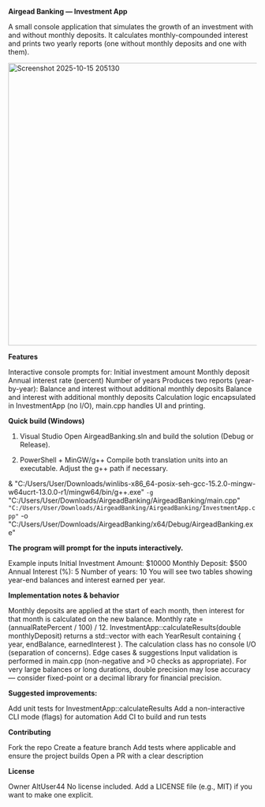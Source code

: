 **Airgead Banking — Investment App**

A small console application that simulates the growth of an investment with and without monthly deposits. 
It calculates monthly-compounded interest and prints two yearly reports (one without monthly deposits and one with them).


<img width="860" height="572" alt="Screenshot 2025-10-15 205130" src="https://github.com/user-attachments/assets/fd86f6b7-0d5f-4d27-b403-c76c64a5e1f1" />

**Features**

Interactive console prompts for:
Initial investment amount
Monthly deposit
Annual interest rate (percent)
Number of years
Produces two reports (year-by-year):
Balance and interest without additional monthly deposits
Balance and interest with additional monthly deposits
Calculation logic encapsulated in InvestmentApp (no I/O), main.cpp handles UI and printing.


**Quick build (Windows)**

1) Visual Studio
Open AirgeadBanking.sln and build the solution (Debug or Release).

2) PowerShell + MinGW/g++
Compile both translation units into an executable. Adjust the g++ path if necessary.

& "C:/Users/User/Downloads/winlibs-x86_64-posix-seh-gcc-15.2.0-mingw-w64ucrt-13.0.0-r1/mingw64/bin/g++.exe" `
  -g `
  "C:/Users/User/Downloads/AirgeadBanking/AirgeadBanking/main.cpp" `
  "C:/Users/User/Downloads/AirgeadBanking/AirgeadBanking/InvestmentApp.cpp" `
  -o "C:/Users/User/Downloads/AirgeadBanking/x64/Debug/AirgeadBanking.exe"


**The program will prompt for the inputs interactively.**

Example inputs
Initial Investment Amount: $10000
Monthly Deposit: $500
Annual Interest (%): 5
Number of years: 10
You will see two tables showing year-end balances and interest earned per year.

**Implementation notes & behavior**

Monthly deposits are applied at the start of each month, then interest for that month is calculated on the new balance.
Monthly rate = (annualRatePercent / 100) / 12.
InvestmentApp::calculateResults(double monthlyDeposit) returns a std::vector<YearResult> with each YearResult containing { year, endBalance, earnedInterest }.
The calculation class has no console I/O (separation of concerns).
Edge cases & suggestions
Input validation is performed in main.cpp (non-negative and >0 checks as appropriate).
For very large balances or long durations, double precision may lose accuracy — consider fixed-point or a decimal library for financial precision.

**Suggested improvements:**

Add unit tests for InvestmentApp::calculateResults
Add a non-interactive CLI mode (flags) for automation
Add CI to build and run tests

**Contributing**

Fork the repo
Create a feature branch
Add tests where applicable and ensure the project builds
Open a PR with a clear description

**License**

Owner AltUser44
No license included. Add a LICENSE file (e.g., MIT) if you want to make one explicit.


